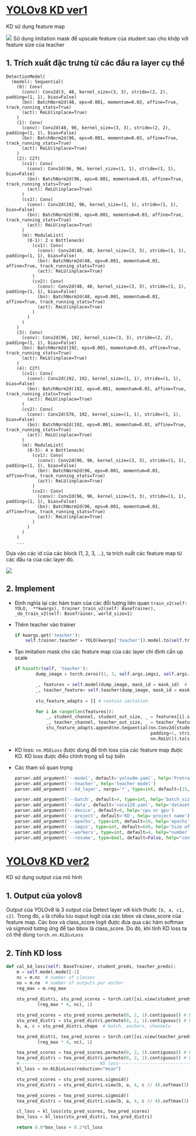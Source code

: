 # [YOLOv8 KD ver1](yolov8_KD\KD_training.py) 
KD sử dụng feature map

![](yolov8_KD\imitation_mask.png)
Sử dụng imitation mask để upscale feature của student sao cho khớp với feature size của teacher

## 1. Trích xuất đặc trưng từ các đầu ra layer cụ thể
```
DetectionModel(
  (model): Sequential(
    (0): Conv(
      (conv): Conv2d(3, 48, kernel_size=(3, 3), stride=(2, 2), padding=(1, 1), bias=False)
      (bn): BatchNorm2d(48, eps=0.001, momentum=0.03, affine=True, track_running_stats=True)
      (act): ReLU(inplace=True)
    )
    (1): Conv(
      (conv): Conv2d(48, 96, kernel_size=(3, 3), stride=(2, 2), padding=(1, 1), bias=False)
      (bn): BatchNorm2d(96, eps=0.001, momentum=0.03, affine=True, track_running_stats=True)
      (act): ReLU(inplace=True)
    )
    (2): C2f(
      (cv1): Conv(
        (conv): Conv2d(96, 96, kernel_size=(1, 1), stride=(1, 1), bias=False)
        (bn): BatchNorm2d(96, eps=0.001, momentum=0.03, affine=True, track_running_stats=True)
        (act): ReLU(inplace=True)
      )
      (cv2): Conv(
        (conv): Conv2d(192, 96, kernel_size=(1, 1), stride=(1, 1), bias=False)
        (bn): BatchNorm2d(96, eps=0.001, momentum=0.03, affine=True, track_running_stats=True)
        (act): ReLU(inplace=True)
      )
      (m): ModuleList(
        (0-1): 2 x Bottleneck(
          (cv1): Conv(
            (conv): Conv2d(48, 48, kernel_size=(3, 3), stride=(1, 1), padding=(1, 1), bias=False)
            (bn): BatchNorm2d(48, eps=0.001, momentum=0.03, affine=True, track_running_stats=True)
            (act): ReLU(inplace=True)
          )
          (cv2): Conv(
            (conv): Conv2d(48, 48, kernel_size=(3, 3), stride=(1, 1), padding=(1, 1), bias=False)
            (bn): BatchNorm2d(48, eps=0.001, momentum=0.03, affine=True, track_running_stats=True)
            (act): ReLU(inplace=True)
          )
        )
      )
    )
    (3): Conv(
      (conv): Conv2d(96, 192, kernel_size=(3, 3), stride=(2, 2), padding=(1, 1), bias=False)
      (bn): BatchNorm2d(192, eps=0.001, momentum=0.03, affine=True, track_running_stats=True)
      (act): ReLU(inplace=True)
    )
    (4): C2f(
      (cv1): Conv(
        (conv): Conv2d(192, 192, kernel_size=(1, 1), stride=(1, 1), bias=False)
        (bn): BatchNorm2d(192, eps=0.001, momentum=0.03, affine=True, track_running_stats=True)
        (act): ReLU(inplace=True)
      )
      (cv2): Conv(
        (conv): Conv2d(576, 192, kernel_size=(1, 1), stride=(1, 1), bias=False)
        (bn): BatchNorm2d(192, eps=0.001, momentum=0.03, affine=True, track_running_stats=True)
        (act): ReLU(inplace=True)
      )
      (m): ModuleList(
        (0-3): 4 x Bottleneck(
          (cv1): Conv(
            (conv): Conv2d(96, 96, kernel_size=(3, 3), stride=(1, 1), padding=(1, 1), bias=False)
            (bn): BatchNorm2d(96, eps=0.001, momentum=0.03, affine=True, track_running_stats=True)
            (act): ReLU(inplace=True)
          )
          (cv2): Conv(
            (conv): Conv2d(96, 96, kernel_size=(3, 3), stride=(1, 1), padding=(1, 1), bias=False)
            (bn): BatchNorm2d(96, eps=0.001, momentum=0.03, affine=True, track_running_stats=True)
            (act): ReLU(inplace=True)
          )
        )
      )
    )
    ...
```

Dựa vào các id của các block (1, 2, 3, ...), ta trích xuất các feature map từ các đầu ra của các layer đó.

![](yolov8_KD\v8_architectutre.png)

## 2. Implement
* Định nghĩa lại các hàm train của các đổi tượng liên quan ```train_v2(self: YOLO,  **kwargs), trainer_train_v2(self: BaseTrainer), _do_train_v2(self: BaseTrainer, world_size=1)```
* Thêm teacher vào trainer
    ```python
    if kwargs.get('teacher'):
        self.trainer.teacher = YOLO(kwargs['teacher']).model.to(self.trainer.device)
    ```
* Tạo imitation mask cho các feature map của các layer chỉ định cần up scale
    ```python
    if hasattr(self, 'teacher'):
            dump_image = torch.zeros((1, 3, self.args.imgsz, self.args.imgsz), device=self.device)

            _, features = self.model(dump_image, mask_id = mask_id)  # forward
            _, teacher_feature= self.teacher(dump_image, mask_id = mask_id) 
            
            stu_feature_adapts = [] # contain imitation

            for i in range(len(features)):
                _, student_channel, student_out_size, _ = features[i].shape
                _, teacher_channel, teacher_out_size, _ = teacher_feature[i].shape
                stu_feature_adapts.append(nn.Sequential(nn.Conv2d(student_channel, teacher_channel, 3, 
                                                        padding=1, stride=int(student_out_size / teacher_out_size)), 
                                                        nn.ReLU()).to(self.device)) # imitation mask
    ```

* KD loss: ```nn.MSELoss``` được dùng để tính loss của các feature map được KD. KD loss được điều chỉnh trọng số tuỳ biến

* Các tham số quan trọng
    ```python
    parser.add_argument('--model', default='yolov8m.yaml', help='Pretrained pruning target model file')
    parser.add_argument('--teacher', help='teacher model')
    parser.add_argument('--kd_layer', nargs='*', type=int, default=[15, 18, 21], help="id of layers for KD")

    parser.add_argument('--batch', default=4, type=int, help='batch_size')
    parser.add_argument('--data', default='coco128.yaml', help='dataset')
    parser.add_argument('--device', default=0, help='cpu or gpu')
    parser.add_argument('--project', default='KD', help='project name')
    parser.add_argument('--epochs', type=int, default=10, help='epochs')
    parser.add_argument('--imgsz', type=int, default=640, help='Size of input images')
    parser.add_argument('--workers', type=int, default=4, help="number of worker threads for data loading (per RANK if DDP)")
    parser.add_argument('--resume', type=bool, default=False, help="continue training (if KD, must provide teacher)")
    ```

# [YOLOv8 KD ver2](yolov8_KD\KD_training_ver2.py) 
KD sử dụng output của mô hình

## 1. Output của yolov8 
Output của YOLOv8 là 3 output của Detect layer với kích thước ```[b, a, c1, c2]```. Trong đó,  ```a``` là chiều lưu ouput logit của các bbox và class_score của feature map. Các box và class_score logit được đưa qua các hàm softmax và sigmoid tương ứng để tạo bbox là class_score. Do đó, khi tính KD loss ta có thể dùng ```torch.nn.KLDivLoss```

## 2. Tính KD loss
```python
def cal_kd_loss(self: BaseTrainer, student_preds, teacher_preds):
    m = self.model.model[-1]
    nc = m.nc  # number of classes
    no = m.no  # number of outputs per anchor
    reg_max = m.reg_max
 
    stu_pred_distri, stu_pred_scores = torch.cat([xi.view(student_preds[0].shape[0], no, -1) for xi in student_preds], 2).split(
            (reg_max * 4, nc), 1)

    stu_pred_scores = stu_pred_scores.permute(0, 2, 1).contiguous() # batch, anchors, channels
    stu_pred_distri = stu_pred_distri.permute(0, 2, 1).contiguous() # batch, anchors, channels
    b, a, c = stu_pred_distri.shape  # batch, anchors, channels

    tea_pred_distri, tea_pred_scores = torch.cat([xi.view(teacher_preds[0].shape[0], no, -1) for xi in student_preds], 2).split(
            (reg_max * 4, nc), 1)

    tea_pred_scores = tea_pred_scores.permute(0, 2, 1).contiguous() # batch, anchors, channels
    tea_pred_distri = tea_pred_distri.permute(0, 2, 1).contiguous() # batch, anchors, channels
    #-------------------------------KD loss----------------------------------------
    kl_loss = nn.KLDivLoss(reduction="mean")

    stu_pred_scores = stu_pred_scores.sigmoid()
    stu_pred_distri = stu_pred_distri.view(b, a, 4, c // 4).softmax(3)

    tea_pred_scores = tea_pred_scores.sigmoid()
    tea_pred_distri = tea_pred_distri.view(b, a, 4, c // 4).softmax(3)

    cl_loss = kl_loss(stu_pred_scores, tea_pred_scores)
    box_loss = kl_loss(stu_pred_distri, tea_pred_distri)

    return 0.8*box_loss + 0.2*cl_loss
```
